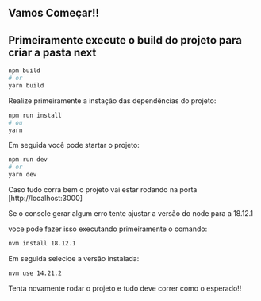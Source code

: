 
## Vamos Começar!!

## Primeiramente execute o build do projeto para criar a pasta next
```bash
npm build
# or
yarn build
```

Realize primeiramente a instação das dependências do projeto:

```bash
npm run install
# ou
yarn 
```

Em seguida você pode startar o projeto:

```bash
npm run dev
# or
yarn dev
```

Caso tudo corra bem o projeto vai estar rodando na porta [http://localhost:3000]

Se o console gerar algum erro tente ajustar a versão do node para a 18.12.1

voce pode fazer isso executando primeiramente o comando:

```bash
nvm install 18.12.1
```
Em seguida selecioe a versão instalada: 

```bash
nvm use 14.21.2
```
Tenta novamente rodar o projeto e tudo deve correr como o esperado!!

